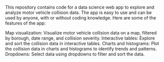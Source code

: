 This repository contains code for a data science web app to explore and analyze motor vehicle collision data. The app is easy to use and can be used by anyone, with or without coding knowledge. Here are some of the features of the app:

Map visualization: Visualize motor vehicle collision data on a map, filtered by borough, date range, and collision severity.
Interactive tables: Explore and sort the collision data in interactive tables.
Charts and histograms: Plot the collision data in charts and histograms to identify trends and patterns.
Dropdowns: Select data using dropdowns to filter and sort the data.
